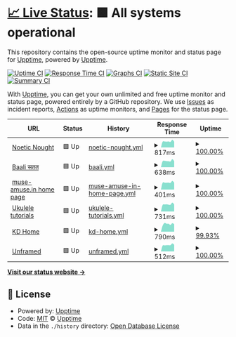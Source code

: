 # [📈 Live Status](https://upptime.github.io/upptime): <!--live status--> **🟩 All systems operational**

This repository contains the open-source uptime monitor and status page for [Upptime](https://upptime.js.org), powered by [Upptime](https://github.com/upptime/upptime).

[![Uptime CI](https://github.com/muse-amuse/status/workflows/Uptime%20CI/badge.svg)](https://github.com/muse-amuse/status/actions?query=workflow%3A%22Uptime+CI%22)
[![Response Time CI](https://github.com/muse-amuse/status/workflows/Response%20Time%20CI/badge.svg)](https://github.com/muse-amuse/status/actions?query=workflow%3A%22Response+Time+CI%22)
[![Graphs CI](https://github.com/muse-amuse/status/workflows/Graphs%20CI/badge.svg)](https://github.com/muse-amuse/status/actions?query=workflow%3A%22Graphs+CI%22)
[![Static Site CI](https://github.com/muse-amuse/status/workflows/Static%20Site%20CI/badge.svg)](https://github.com/muse-amuse/status/actions?query=workflow%3A%22Static+Site+CI%22)
[![Summary CI](https://github.com/muse-amuse/status/workflows/Summary%20CI/badge.svg)](https://github.com/muse-amuse/status/actions?query=workflow%3A%22Summary+CI%22)

With [Upptime](https://upptime.js.org), you can get your own unlimited and free uptime monitor and status page, powered entirely by a GitHub repository. We use [Issues](https://github.com/upptime/upptime/issues) as incident reports, [Actions](https://github.com/muse-amuse/status/actions) as uptime monitors, and [Pages](https://upptime.github.io/upptime) for the status page.

<!--start: status pages-->
<!-- This summary is generated by Upptime (https://github.com/upptime/upptime) -->
<!-- Do not edit this manually, your changes will be overwritten -->
<!-- prettier-ignore -->
| URL | Status | History | Response Time | Uptime |
| --- | ------ | ------- | ------------- | ------ |
| <img alt="" src="https://icons.duckduckgo.com/ip3/punchagan.muse-amuse.in.ico" height="13"> [Noetic Nought](https://punchagan.muse-amuse.in) | 🟩 Up | [noetic-nought.yml](https://github.com/muse-amuse/status/commits/HEAD/history/noetic-nought.yml) | <details><summary><img alt="Response time graph" src="./graphs/noetic-nought/response-time-week.png" height="20"> 817ms</summary><br><a href="https://status.muse-amuse.in/history/noetic-nought"><img alt="Response time 1005" src="https://img.shields.io/endpoint?url=https%3A%2F%2Fraw.githubusercontent.com%2Fmuse-amuse%2Fstatus%2FHEAD%2Fapi%2Fnoetic-nought%2Fresponse-time.json"></a><br><a href="https://status.muse-amuse.in/history/noetic-nought"><img alt="24-hour response time 771" src="https://img.shields.io/endpoint?url=https%3A%2F%2Fraw.githubusercontent.com%2Fmuse-amuse%2Fstatus%2FHEAD%2Fapi%2Fnoetic-nought%2Fresponse-time-day.json"></a><br><a href="https://status.muse-amuse.in/history/noetic-nought"><img alt="7-day response time 817" src="https://img.shields.io/endpoint?url=https%3A%2F%2Fraw.githubusercontent.com%2Fmuse-amuse%2Fstatus%2FHEAD%2Fapi%2Fnoetic-nought%2Fresponse-time-week.json"></a><br><a href="https://status.muse-amuse.in/history/noetic-nought"><img alt="30-day response time 1019" src="https://img.shields.io/endpoint?url=https%3A%2F%2Fraw.githubusercontent.com%2Fmuse-amuse%2Fstatus%2FHEAD%2Fapi%2Fnoetic-nought%2Fresponse-time-month.json"></a><br><a href="https://status.muse-amuse.in/history/noetic-nought"><img alt="1-year response time 1005" src="https://img.shields.io/endpoint?url=https%3A%2F%2Fraw.githubusercontent.com%2Fmuse-amuse%2Fstatus%2FHEAD%2Fapi%2Fnoetic-nought%2Fresponse-time-year.json"></a></details> | <details><summary><a href="https://status.muse-amuse.in/history/noetic-nought">100.00%</a></summary><a href="https://status.muse-amuse.in/history/noetic-nought"><img alt="All-time uptime 100.00%" src="https://img.shields.io/endpoint?url=https%3A%2F%2Fraw.githubusercontent.com%2Fmuse-amuse%2Fstatus%2FHEAD%2Fapi%2Fnoetic-nought%2Fuptime.json"></a><br><a href="https://status.muse-amuse.in/history/noetic-nought"><img alt="24-hour uptime 100.00%" src="https://img.shields.io/endpoint?url=https%3A%2F%2Fraw.githubusercontent.com%2Fmuse-amuse%2Fstatus%2FHEAD%2Fapi%2Fnoetic-nought%2Fuptime-day.json"></a><br><a href="https://status.muse-amuse.in/history/noetic-nought"><img alt="7-day uptime 100.00%" src="https://img.shields.io/endpoint?url=https%3A%2F%2Fraw.githubusercontent.com%2Fmuse-amuse%2Fstatus%2FHEAD%2Fapi%2Fnoetic-nought%2Fuptime-week.json"></a><br><a href="https://status.muse-amuse.in/history/noetic-nought"><img alt="30-day uptime 100.00%" src="https://img.shields.io/endpoint?url=https%3A%2F%2Fraw.githubusercontent.com%2Fmuse-amuse%2Fstatus%2FHEAD%2Fapi%2Fnoetic-nought%2Fuptime-month.json"></a><br><a href="https://status.muse-amuse.in/history/noetic-nought"><img alt="1-year uptime 100.00%" src="https://img.shields.io/endpoint?url=https%3A%2F%2Fraw.githubusercontent.com%2Fmuse-amuse%2Fstatus%2FHEAD%2Fapi%2Fnoetic-nought%2Fuptime-year.json"></a></details>
| <img alt="" src="https://icons.duckduckgo.com/ip3/baali.muse-amuse.in.ico" height="13"> [Baali सतत](https://baali.muse-amuse.in) | 🟩 Up | [baali.yml](https://github.com/muse-amuse/status/commits/HEAD/history/baali.yml) | <details><summary><img alt="Response time graph" src="./graphs/baali/response-time-week.png" height="20"> 638ms</summary><br><a href="https://status.muse-amuse.in/history/baali"><img alt="Response time 779" src="https://img.shields.io/endpoint?url=https%3A%2F%2Fraw.githubusercontent.com%2Fmuse-amuse%2Fstatus%2FHEAD%2Fapi%2Fbaali%2Fresponse-time.json"></a><br><a href="https://status.muse-amuse.in/history/baali"><img alt="24-hour response time 607" src="https://img.shields.io/endpoint?url=https%3A%2F%2Fraw.githubusercontent.com%2Fmuse-amuse%2Fstatus%2FHEAD%2Fapi%2Fbaali%2Fresponse-time-day.json"></a><br><a href="https://status.muse-amuse.in/history/baali"><img alt="7-day response time 638" src="https://img.shields.io/endpoint?url=https%3A%2F%2Fraw.githubusercontent.com%2Fmuse-amuse%2Fstatus%2FHEAD%2Fapi%2Fbaali%2Fresponse-time-week.json"></a><br><a href="https://status.muse-amuse.in/history/baali"><img alt="30-day response time 772" src="https://img.shields.io/endpoint?url=https%3A%2F%2Fraw.githubusercontent.com%2Fmuse-amuse%2Fstatus%2FHEAD%2Fapi%2Fbaali%2Fresponse-time-month.json"></a><br><a href="https://status.muse-amuse.in/history/baali"><img alt="1-year response time 779" src="https://img.shields.io/endpoint?url=https%3A%2F%2Fraw.githubusercontent.com%2Fmuse-amuse%2Fstatus%2FHEAD%2Fapi%2Fbaali%2Fresponse-time-year.json"></a></details> | <details><summary><a href="https://status.muse-amuse.in/history/baali">100.00%</a></summary><a href="https://status.muse-amuse.in/history/baali"><img alt="All-time uptime 100.00%" src="https://img.shields.io/endpoint?url=https%3A%2F%2Fraw.githubusercontent.com%2Fmuse-amuse%2Fstatus%2FHEAD%2Fapi%2Fbaali%2Fuptime.json"></a><br><a href="https://status.muse-amuse.in/history/baali"><img alt="24-hour uptime 100.00%" src="https://img.shields.io/endpoint?url=https%3A%2F%2Fraw.githubusercontent.com%2Fmuse-amuse%2Fstatus%2FHEAD%2Fapi%2Fbaali%2Fuptime-day.json"></a><br><a href="https://status.muse-amuse.in/history/baali"><img alt="7-day uptime 100.00%" src="https://img.shields.io/endpoint?url=https%3A%2F%2Fraw.githubusercontent.com%2Fmuse-amuse%2Fstatus%2FHEAD%2Fapi%2Fbaali%2Fuptime-week.json"></a><br><a href="https://status.muse-amuse.in/history/baali"><img alt="30-day uptime 100.00%" src="https://img.shields.io/endpoint?url=https%3A%2F%2Fraw.githubusercontent.com%2Fmuse-amuse%2Fstatus%2FHEAD%2Fapi%2Fbaali%2Fuptime-month.json"></a><br><a href="https://status.muse-amuse.in/history/baali"><img alt="1-year uptime 100.00%" src="https://img.shields.io/endpoint?url=https%3A%2F%2Fraw.githubusercontent.com%2Fmuse-amuse%2Fstatus%2FHEAD%2Fapi%2Fbaali%2Fuptime-year.json"></a></details>
| <img alt="" src="https://icons.duckduckgo.com/ip3/muse-amuse.in.ico" height="13"> [muse-amuse.in home page](https://muse-amuse.in) | 🟩 Up | [muse-amuse-in-home-page.yml](https://github.com/muse-amuse/status/commits/HEAD/history/muse-amuse-in-home-page.yml) | <details><summary><img alt="Response time graph" src="./graphs/muse-amuse-in-home-page/response-time-week.png" height="20"> 401ms</summary><br><a href="https://status.muse-amuse.in/history/muse-amuse-in-home-page"><img alt="Response time 491" src="https://img.shields.io/endpoint?url=https%3A%2F%2Fraw.githubusercontent.com%2Fmuse-amuse%2Fstatus%2FHEAD%2Fapi%2Fmuse-amuse-in-home-page%2Fresponse-time.json"></a><br><a href="https://status.muse-amuse.in/history/muse-amuse-in-home-page"><img alt="24-hour response time 384" src="https://img.shields.io/endpoint?url=https%3A%2F%2Fraw.githubusercontent.com%2Fmuse-amuse%2Fstatus%2FHEAD%2Fapi%2Fmuse-amuse-in-home-page%2Fresponse-time-day.json"></a><br><a href="https://status.muse-amuse.in/history/muse-amuse-in-home-page"><img alt="7-day response time 401" src="https://img.shields.io/endpoint?url=https%3A%2F%2Fraw.githubusercontent.com%2Fmuse-amuse%2Fstatus%2FHEAD%2Fapi%2Fmuse-amuse-in-home-page%2Fresponse-time-week.json"></a><br><a href="https://status.muse-amuse.in/history/muse-amuse-in-home-page"><img alt="30-day response time 500" src="https://img.shields.io/endpoint?url=https%3A%2F%2Fraw.githubusercontent.com%2Fmuse-amuse%2Fstatus%2FHEAD%2Fapi%2Fmuse-amuse-in-home-page%2Fresponse-time-month.json"></a><br><a href="https://status.muse-amuse.in/history/muse-amuse-in-home-page"><img alt="1-year response time 491" src="https://img.shields.io/endpoint?url=https%3A%2F%2Fraw.githubusercontent.com%2Fmuse-amuse%2Fstatus%2FHEAD%2Fapi%2Fmuse-amuse-in-home-page%2Fresponse-time-year.json"></a></details> | <details><summary><a href="https://status.muse-amuse.in/history/muse-amuse-in-home-page">100.00%</a></summary><a href="https://status.muse-amuse.in/history/muse-amuse-in-home-page"><img alt="All-time uptime 100.00%" src="https://img.shields.io/endpoint?url=https%3A%2F%2Fraw.githubusercontent.com%2Fmuse-amuse%2Fstatus%2FHEAD%2Fapi%2Fmuse-amuse-in-home-page%2Fuptime.json"></a><br><a href="https://status.muse-amuse.in/history/muse-amuse-in-home-page"><img alt="24-hour uptime 100.00%" src="https://img.shields.io/endpoint?url=https%3A%2F%2Fraw.githubusercontent.com%2Fmuse-amuse%2Fstatus%2FHEAD%2Fapi%2Fmuse-amuse-in-home-page%2Fuptime-day.json"></a><br><a href="https://status.muse-amuse.in/history/muse-amuse-in-home-page"><img alt="7-day uptime 100.00%" src="https://img.shields.io/endpoint?url=https%3A%2F%2Fraw.githubusercontent.com%2Fmuse-amuse%2Fstatus%2FHEAD%2Fapi%2Fmuse-amuse-in-home-page%2Fuptime-week.json"></a><br><a href="https://status.muse-amuse.in/history/muse-amuse-in-home-page"><img alt="30-day uptime 100.00%" src="https://img.shields.io/endpoint?url=https%3A%2F%2Fraw.githubusercontent.com%2Fmuse-amuse%2Fstatus%2FHEAD%2Fapi%2Fmuse-amuse-in-home-page%2Fuptime-month.json"></a><br><a href="https://status.muse-amuse.in/history/muse-amuse-in-home-page"><img alt="1-year uptime 100.00%" src="https://img.shields.io/endpoint?url=https%3A%2F%2Fraw.githubusercontent.com%2Fmuse-amuse%2Fstatus%2FHEAD%2Fapi%2Fmuse-amuse-in-home-page%2Fuptime-year.json"></a></details>
| <img alt="" src="https://icons.duckduckgo.com/ip3/ukulele.muse-amuse.in.ico" height="13"> [Ukulele tutorials](https://ukulele.muse-amuse.in) | 🟩 Up | [ukulele-tutorials.yml](https://github.com/muse-amuse/status/commits/HEAD/history/ukulele-tutorials.yml) | <details><summary><img alt="Response time graph" src="./graphs/ukulele-tutorials/response-time-week.png" height="20"> 731ms</summary><br><a href="https://status.muse-amuse.in/history/ukulele-tutorials"><img alt="Response time 887" src="https://img.shields.io/endpoint?url=https%3A%2F%2Fraw.githubusercontent.com%2Fmuse-amuse%2Fstatus%2FHEAD%2Fapi%2Fukulele-tutorials%2Fresponse-time.json"></a><br><a href="https://status.muse-amuse.in/history/ukulele-tutorials"><img alt="24-hour response time 707" src="https://img.shields.io/endpoint?url=https%3A%2F%2Fraw.githubusercontent.com%2Fmuse-amuse%2Fstatus%2FHEAD%2Fapi%2Fukulele-tutorials%2Fresponse-time-day.json"></a><br><a href="https://status.muse-amuse.in/history/ukulele-tutorials"><img alt="7-day response time 731" src="https://img.shields.io/endpoint?url=https%3A%2F%2Fraw.githubusercontent.com%2Fmuse-amuse%2Fstatus%2FHEAD%2Fapi%2Fukulele-tutorials%2Fresponse-time-week.json"></a><br><a href="https://status.muse-amuse.in/history/ukulele-tutorials"><img alt="30-day response time 904" src="https://img.shields.io/endpoint?url=https%3A%2F%2Fraw.githubusercontent.com%2Fmuse-amuse%2Fstatus%2FHEAD%2Fapi%2Fukulele-tutorials%2Fresponse-time-month.json"></a><br><a href="https://status.muse-amuse.in/history/ukulele-tutorials"><img alt="1-year response time 887" src="https://img.shields.io/endpoint?url=https%3A%2F%2Fraw.githubusercontent.com%2Fmuse-amuse%2Fstatus%2FHEAD%2Fapi%2Fukulele-tutorials%2Fresponse-time-year.json"></a></details> | <details><summary><a href="https://status.muse-amuse.in/history/ukulele-tutorials">100.00%</a></summary><a href="https://status.muse-amuse.in/history/ukulele-tutorials"><img alt="All-time uptime 100.00%" src="https://img.shields.io/endpoint?url=https%3A%2F%2Fraw.githubusercontent.com%2Fmuse-amuse%2Fstatus%2FHEAD%2Fapi%2Fukulele-tutorials%2Fuptime.json"></a><br><a href="https://status.muse-amuse.in/history/ukulele-tutorials"><img alt="24-hour uptime 100.00%" src="https://img.shields.io/endpoint?url=https%3A%2F%2Fraw.githubusercontent.com%2Fmuse-amuse%2Fstatus%2FHEAD%2Fapi%2Fukulele-tutorials%2Fuptime-day.json"></a><br><a href="https://status.muse-amuse.in/history/ukulele-tutorials"><img alt="7-day uptime 100.00%" src="https://img.shields.io/endpoint?url=https%3A%2F%2Fraw.githubusercontent.com%2Fmuse-amuse%2Fstatus%2FHEAD%2Fapi%2Fukulele-tutorials%2Fuptime-week.json"></a><br><a href="https://status.muse-amuse.in/history/ukulele-tutorials"><img alt="30-day uptime 100.00%" src="https://img.shields.io/endpoint?url=https%3A%2F%2Fraw.githubusercontent.com%2Fmuse-amuse%2Fstatus%2FHEAD%2Fapi%2Fukulele-tutorials%2Fuptime-month.json"></a><br><a href="https://status.muse-amuse.in/history/ukulele-tutorials"><img alt="1-year uptime 100.00%" src="https://img.shields.io/endpoint?url=https%3A%2F%2Fraw.githubusercontent.com%2Fmuse-amuse%2Fstatus%2FHEAD%2Fapi%2Fukulele-tutorials%2Fuptime-year.json"></a></details>
| <img alt="" src="https://icons.duckduckgo.com/ip3/kadambarid.in.ico" height="13"> [KD Home](http://kadambarid.in) | 🟩 Up | [kd-home.yml](https://github.com/muse-amuse/status/commits/HEAD/history/kd-home.yml) | <details><summary><img alt="Response time graph" src="./graphs/kd-home/response-time-week.png" height="20"> 790ms</summary><br><a href="https://status.muse-amuse.in/history/kd-home"><img alt="Response time 470" src="https://img.shields.io/endpoint?url=https%3A%2F%2Fraw.githubusercontent.com%2Fmuse-amuse%2Fstatus%2FHEAD%2Fapi%2Fkd-home%2Fresponse-time.json"></a><br><a href="https://status.muse-amuse.in/history/kd-home"><img alt="24-hour response time 1987" src="https://img.shields.io/endpoint?url=https%3A%2F%2Fraw.githubusercontent.com%2Fmuse-amuse%2Fstatus%2FHEAD%2Fapi%2Fkd-home%2Fresponse-time-day.json"></a><br><a href="https://status.muse-amuse.in/history/kd-home"><img alt="7-day response time 790" src="https://img.shields.io/endpoint?url=https%3A%2F%2Fraw.githubusercontent.com%2Fmuse-amuse%2Fstatus%2FHEAD%2Fapi%2Fkd-home%2Fresponse-time-week.json"></a><br><a href="https://status.muse-amuse.in/history/kd-home"><img alt="30-day response time 533" src="https://img.shields.io/endpoint?url=https%3A%2F%2Fraw.githubusercontent.com%2Fmuse-amuse%2Fstatus%2FHEAD%2Fapi%2Fkd-home%2Fresponse-time-month.json"></a><br><a href="https://status.muse-amuse.in/history/kd-home"><img alt="1-year response time 470" src="https://img.shields.io/endpoint?url=https%3A%2F%2Fraw.githubusercontent.com%2Fmuse-amuse%2Fstatus%2FHEAD%2Fapi%2Fkd-home%2Fresponse-time-year.json"></a></details> | <details><summary><a href="https://status.muse-amuse.in/history/kd-home">99.93%</a></summary><a href="https://status.muse-amuse.in/history/kd-home"><img alt="All-time uptime 99.98%" src="https://img.shields.io/endpoint?url=https%3A%2F%2Fraw.githubusercontent.com%2Fmuse-amuse%2Fstatus%2FHEAD%2Fapi%2Fkd-home%2Fuptime.json"></a><br><a href="https://status.muse-amuse.in/history/kd-home"><img alt="24-hour uptime 99.50%" src="https://img.shields.io/endpoint?url=https%3A%2F%2Fraw.githubusercontent.com%2Fmuse-amuse%2Fstatus%2FHEAD%2Fapi%2Fkd-home%2Fuptime-day.json"></a><br><a href="https://status.muse-amuse.in/history/kd-home"><img alt="7-day uptime 99.93%" src="https://img.shields.io/endpoint?url=https%3A%2F%2Fraw.githubusercontent.com%2Fmuse-amuse%2Fstatus%2FHEAD%2Fapi%2Fkd-home%2Fuptime-week.json"></a><br><a href="https://status.muse-amuse.in/history/kd-home"><img alt="30-day uptime 99.98%" src="https://img.shields.io/endpoint?url=https%3A%2F%2Fraw.githubusercontent.com%2Fmuse-amuse%2Fstatus%2FHEAD%2Fapi%2Fkd-home%2Fuptime-month.json"></a><br><a href="https://status.muse-amuse.in/history/kd-home"><img alt="1-year uptime 99.98%" src="https://img.shields.io/endpoint?url=https%3A%2F%2Fraw.githubusercontent.com%2Fmuse-amuse%2Fstatus%2FHEAD%2Fapi%2Fkd-home%2Fuptime-year.json"></a></details>
| <img alt="" src="https://icons.duckduckgo.com/ip3/unframed.in.ico" height="13"> [Unframed](https://unframed.in) | 🟩 Up | [unframed.yml](https://github.com/muse-amuse/status/commits/HEAD/history/unframed.yml) | <details><summary><img alt="Response time graph" src="./graphs/unframed/response-time-week.png" height="20"> 512ms</summary><br><a href="https://status.muse-amuse.in/history/unframed"><img alt="Response time 901" src="https://img.shields.io/endpoint?url=https%3A%2F%2Fraw.githubusercontent.com%2Fmuse-amuse%2Fstatus%2FHEAD%2Fapi%2Funframed%2Fresponse-time.json"></a><br><a href="https://status.muse-amuse.in/history/unframed"><img alt="24-hour response time 523" src="https://img.shields.io/endpoint?url=https%3A%2F%2Fraw.githubusercontent.com%2Fmuse-amuse%2Fstatus%2FHEAD%2Fapi%2Funframed%2Fresponse-time-day.json"></a><br><a href="https://status.muse-amuse.in/history/unframed"><img alt="7-day response time 512" src="https://img.shields.io/endpoint?url=https%3A%2F%2Fraw.githubusercontent.com%2Fmuse-amuse%2Fstatus%2FHEAD%2Fapi%2Funframed%2Fresponse-time-week.json"></a><br><a href="https://status.muse-amuse.in/history/unframed"><img alt="30-day response time 605" src="https://img.shields.io/endpoint?url=https%3A%2F%2Fraw.githubusercontent.com%2Fmuse-amuse%2Fstatus%2FHEAD%2Fapi%2Funframed%2Fresponse-time-month.json"></a><br><a href="https://status.muse-amuse.in/history/unframed"><img alt="1-year response time 901" src="https://img.shields.io/endpoint?url=https%3A%2F%2Fraw.githubusercontent.com%2Fmuse-amuse%2Fstatus%2FHEAD%2Fapi%2Funframed%2Fresponse-time-year.json"></a></details> | <details><summary><a href="https://status.muse-amuse.in/history/unframed">100.00%</a></summary><a href="https://status.muse-amuse.in/history/unframed"><img alt="All-time uptime 99.97%" src="https://img.shields.io/endpoint?url=https%3A%2F%2Fraw.githubusercontent.com%2Fmuse-amuse%2Fstatus%2FHEAD%2Fapi%2Funframed%2Fuptime.json"></a><br><a href="https://status.muse-amuse.in/history/unframed"><img alt="24-hour uptime 100.00%" src="https://img.shields.io/endpoint?url=https%3A%2F%2Fraw.githubusercontent.com%2Fmuse-amuse%2Fstatus%2FHEAD%2Fapi%2Funframed%2Fuptime-day.json"></a><br><a href="https://status.muse-amuse.in/history/unframed"><img alt="7-day uptime 100.00%" src="https://img.shields.io/endpoint?url=https%3A%2F%2Fraw.githubusercontent.com%2Fmuse-amuse%2Fstatus%2FHEAD%2Fapi%2Funframed%2Fuptime-week.json"></a><br><a href="https://status.muse-amuse.in/history/unframed"><img alt="30-day uptime 100.00%" src="https://img.shields.io/endpoint?url=https%3A%2F%2Fraw.githubusercontent.com%2Fmuse-amuse%2Fstatus%2FHEAD%2Fapi%2Funframed%2Fuptime-month.json"></a><br><a href="https://status.muse-amuse.in/history/unframed"><img alt="1-year uptime 99.97%" src="https://img.shields.io/endpoint?url=https%3A%2F%2Fraw.githubusercontent.com%2Fmuse-amuse%2Fstatus%2FHEAD%2Fapi%2Funframed%2Fuptime-year.json"></a></details>

<!--end: status pages-->

[**Visit our status website →**](https://upptime.github.io/upptime)

## 📄 License

- Powered by: [Upptime](https://github.com/upptime/upptime)
- Code: [MIT](./LICENSE) © [Upptime](https://upptime.js.org)
- Data in the `./history` directory: [Open Database License](https://opendatacommons.org/licenses/odbl/1-0/)
